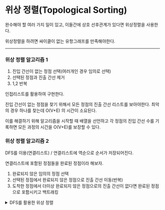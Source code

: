 # 위상 정렬(Topological Sorting)

완수해야 할 여러 가지 일이 있고, 이들간에 상호 선후관계가 있다면 위상정렬을 사용한다.

위상정렬을 하려면 싸이클이 없는 유항그래프를 만족해야한다.
___
### 위상 정렬 알고리즘 1

1. 진입 간선이 없는 정점 선택(여러개인 경우 임의로 선택)
2. 선택된 정점과 진출 간선 제거
3. 1,2 반복

인접리스트를 활용하여 구현한다.

진입 간선이 없는 정점을 찾기 위해서 모든 정점의 진출 간선 리스트를 보아야한다.
최악의 경우 하나를 찾는데 O(V+E) 의 시간이 소요된다.

이를 해결하기 위해 알고리즘을 시작할 때 배열을 선언하고 각 정점의 진입 간선 수를 기록하면 모든 과정의 시간을 O(V+E)를 보장할 수 있다.

### 위상 정렬 알고리즘 2
DFS를 이용(연결리스트) / 연결리스트에 역순으로 순서가 저장되어진다.

연결리스트에 포함된 정점들을 완료된 정점이라 해보자.

1. 완료되지 않은 임의의 정점 선택
2. 선택된 정점에서 완료되지 않은 정점으로 진출 간선 이동(반복)
3. 도착한 정점에서 더이상 완료되지 않은 정점으로의 진출 간선이 없다면 완료된 정점으로 포함시키고 백트래킹

<details>
<summary>DFS를 활용한 위상 정렬</summary>
<div mardown="1">

[백준 2252](https://www.acmicpc.net/problem/2252)
```java
package practice;
import java.io.BufferedReader;
import java.io.IOException;
import java.io.InputStreamReader;
import java.util.*;

public class Main {

    static List<Integer> [] lists;
    static boolean[] visitied;
    static List<Integer> ll = new LinkedList<>();

    public static void main(String[] args) throws IOException {

        BufferedReader br = new BufferedReader(new InputStreamReader(System.in));
        StringTokenizer st = new StringTokenizer(br.readLine());

        int n = Integer.parseInt(st.nextToken()); // 학생수 n
        int m = Integer.parseInt(st.nextToken()); // 비교회수 m

        lists = new ArrayList[n + 1];
        visitied = new boolean[n + 1];

        for(int i =1; i< lists.length; i++)
            lists[i] = new ArrayList<>();

        while (m-- > 0) {
            st = new StringTokenizer(br.readLine());

            lists[Integer.parseInt(st.nextToken())].add(Integer.parseInt(st.nextToken()));
        }

        for (int i = 1; i < lists.length; i++) {
            if(!visitied[i])
                dfs(i);
        }

        StringBuilder sb = new StringBuilder();

        for(int i = ll.size()-1; i >=0; i--)
            sb.append(ll.get(i) + " ");

    }

    static void dfs(int i) {

        visitied[i] = true;

        if (!lists[i].isEmpty())
            for(int v : lists[i])
                if(!visitied[v])
                    dfs(v);

        ll.add(i);
    }
}

```

</div>
</details>

